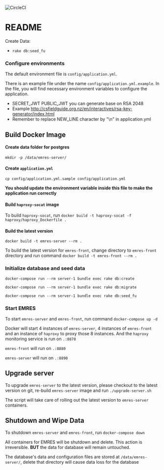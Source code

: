 ![CircleCI](https://circleci.com/gh/framgia/emres-server/tree/master.svg?style=svg&circle-token=cebf88f3f6124e9a2d0afa48690245c9de7b8499)

# README

Create Data:
* `rake db:seed_fu`

### Configure environments
The default environment file is `config/application.yml`.

There is an example file under the name `config/application.yml.example`. In the
file, you will find necessary environment variables to configure the
application.

* SECRET_JWT PUBLIC_JWT you can generate base on RSA 2048
* Example http://csfieldguide.org.nz/en/interactives/rsa-key-generator/index.html
* Remember to replace NEW_LINE character by "\n" in application.yml
## Build Docker Image

#### Create data folder for postgres
`mkdir -p /data/emres-server/`

#### Create `application.yml`
`cp config/application.yml.sample config/application.yml`

**You should update the environment variable inside this file to make the
application run correctly**

#### Build `haproxy-socat` image
To build `haproxy-socat`, run `docker build -t haproxy-socat -f haproxy/haproxy_Dockerfile .`

#### Build the latest version
`docker build -t emres-server --rm .`

To build the latest version for `emres-front`, change directory to `emres-front`
directory and run command `docker build -t emres-front --rm .`

### Initialize database and seed data
`docker-compose run --rm server-1 bundle exec rake db:create`

`docker-compose run --rm server-1 bundle exec rake db:migrate`

`docker-compose run --rm server-1 bundle exec rake db:seed_fu`

### Start EMRES
To start `emres-server` and `emres-front`, run command `docker-compose up -d`

Docker will start 4 instances of `emres-server`, 4 instances of `emres-front` 
and an instance of `haproxy` to proxy those 8 instances. And the `haproxy`
monitoring service is run on `.:8870`

`emres-front` will run on `.:8880`

`emres-server` will run on `.:8890`

## Upgrade server
To upgrade `emres-server` to the latest version, please checkout to the latest
version on git, re-build `emres-server` image and run `./upgrade-server.sh`

The script will take care of rolling out the latest version to `emres-server`
containers.

## Shutdown and Wipe Data
To shutdown `emres-server` and `emres-front`, run `docker-compose down`

All containers for EMRES will be shutdown and delete. This action is
irreversible. **BUT** the data for database will remain untouched.

The database's data and configuration files are stored at `/data/emres-server/`,
delete that directory will cause data loss for the database
